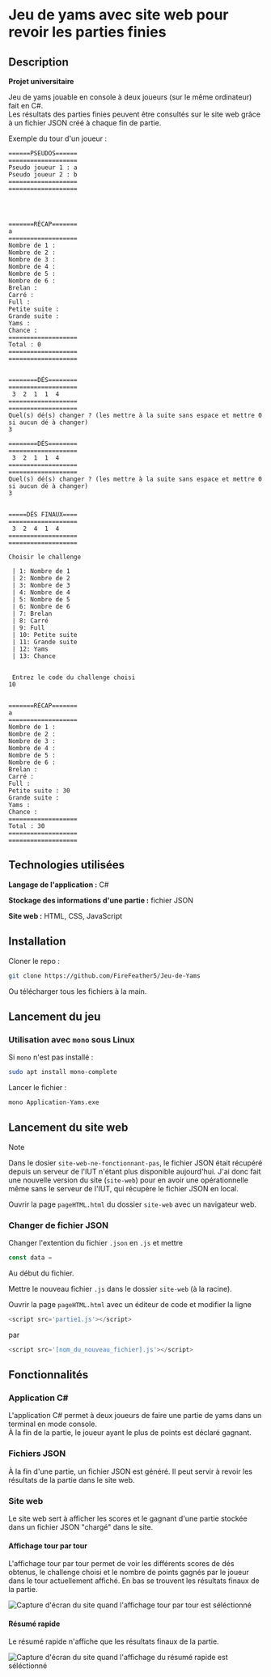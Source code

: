 # Jeu de yams avec site web pour revoir les parties finies

## Description

**Projet universitaire**

Jeu de yams jouable en console à deux joueurs (sur le même ordinateur) fait en C#.  
Les résultats des parties finies peuvent être consultés sur le site web grâce à un fichier JSON créé à chaque fin de partie.

Exemple du tour d'un joueur :
```
======PSEUDOS======
===================
Pseudo joueur 1 : a
Pseudo joueur 2 : b
===================
===================

 


=======RÉCAP=======
a
===================
Nombre de 1 : 
Nombre de 2 : 
Nombre de 3 : 
Nombre de 4 : 
Nombre de 5 : 
Nombre de 6 : 
Brelan : 
Carré : 
Full : 
Petite suite : 
Grande suite : 
Yams : 
Chance : 
===================
Total : 0
===================
===================


========DÉS========
===================
 3  2  1  1  4 
===================
===================
Quel(s) dé(s) changer ? (les mettre à la suite sans espace et mettre 0 si aucun dé à changer)
3

========DÉS========
===================
 3  2  1  1  4 
===================
===================
Quel(s) dé(s) changer ? (les mettre à la suite sans espace et mettre 0 si aucun dé à changer)
3


=====DÉS FINAUX====
===================
 3  2  4  1  4 
===================
===================

Choisir le challenge

 | 1: Nombre de 1
 | 2: Nombre de 2
 | 3: Nombre de 3
 | 4: Nombre de 4
 | 5: Nombre de 5
 | 6: Nombre de 6
 | 7: Brelan
 | 8: Carré
 | 9: Full
 | 10: Petite suite
 | 11: Grande suite
 | 12: Yams
 | 13: Chance


 Entrez le code du challenge choisi
10


=======RÉCAP=======
a
===================
Nombre de 1 : 
Nombre de 2 : 
Nombre de 3 : 
Nombre de 4 : 
Nombre de 5 : 
Nombre de 6 : 
Brelan : 
Carré : 
Full : 
Petite suite : 30
Grande suite : 
Yams : 
Chance : 
===================
Total : 30
===================
===================
```

## Technologies utilisées

**Langage de l'application :** C#

**Stockage des informations d'une partie :** fichier JSON

**Site web :** HTML, CSS, JavaScript

## Installation

Cloner le repo :
```bash
git clone https://github.com/FireFeather5/Jeu-de-Yams
```
Ou télécharger tous les fichiers à la main.

## Lancement du jeu

### Utilisation avec `mono` sous Linux

Si `mono` n'est pas installé :
```bash
sudo apt install mono-complete
```

Lancer le fichier :
```bash
mono Application-Yams.exe
```

## Lancement du site web

> [!NOTE]  
> Dans le dosier `site-web-ne-fonctionnant-pas`, le fichier JSON était récupéré depuis un serveur de l'IUT n'étant plus disponible aujourd'hui. J'ai donc fait une nouvelle version du site (`site-web`) pour en avoir une opérationnelle même sans le serveur de l'IUT, qui récupère le fichier JSON en local.

Ouvrir la page `pageHTML.html` du dossier `site-web` avec un navigateur web.

### Changer de fichier JSON

Changer l'extention du fichier `.json` en `.js` et mettre
```js
const data =
```

Au début du fichier.

Mettre le nouveau fichier `.js` dans le dossier `site-web` (à la racine).

Ouvrir la page `pageHTML.html` avec un éditeur de code et modifier la ligne
```js
<script src='partie1.js'></script>
```
par
```js
<script src='[nom_du_nouveau_fichier].js'></script>
```

## Fonctionnalités

### Application C#

L'application C# permet à deux joueurs de faire une partie de yams dans un terminal en mode console.  
À la fin de la partie, le joueur ayant le plus de points est déclaré gagnant.

### Fichiers JSON

À la fin d'une partie, un fichier JSON est généré. Il peut servir à revoir les résultats de la partie dans le site web.

### Site web

Le site web sert à afficher les scores et le gagnant d'une partie stockée dans un fichier JSON "chargé" dans le site.

#### Affichage tour par tour

L'affichage tour par tour permet de voir les différents scores de dés obtenus, le challenge choisi et le nombre de points gagnés par le joueur dans le tour actuellement affiché. En bas se trouvent les résultats finaux de la partie.

![Capture d'écran du site quand l'affichage tour par tour est séléctionné](https://github.com/FireFeather5/Jeu-de-Yams/blob/main/images/yams-tpt.png?raw=true)

#### Résumé rapide

Le résumé rapide n'affiche que les résultats finaux de la partie.

![Capture d'écran du site quand l'affichage du résumé rapide est séléctionné](https://github.com/FireFeather5/Jeu-de-Yams/blob/main/images/yams-gene.png?raw=true)
